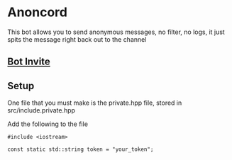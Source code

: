 <h1>Anoncord</h1>
<p>This bot allows you to send anonymous messages, no filter, no logs, it just spits the message right back out to the channel</p>

<h2><a href="https://discord.com/oauth2/authorize?client_id=1268383421638377612" target="_blank">Bot Invite</a></h2>

<h2>Setup</h2>
<p>One file that you must make is the private.hpp file, stored in src/include.private.hpp</p>
<p>Add the following to the file</p>

    #include <iostream>

    const static std::string token = "your_token";
